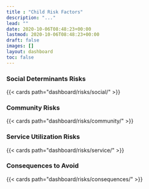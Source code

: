 ```yaml
---
title : "Child Risk Factors"
description: "..."
lead: ""
date: 2020-10-06T08:48:23+00:00
lastmod: 2020-10-06T08:48:23+00:00
draft: false
images: []
layout: dashboard
toc: false
---
```


### Social Determinants Risks

{{< cards path="dashboard/risks/social/" >}}

### Community Risks

{{< cards path="dashboard/risks/community/" >}}

### Service Utilization Risks

{{< cards path="dashboard/risks/service/" >}}

### Consequences to Avoid

{{< cards path="dashboard/risks/consequences/" >}}

